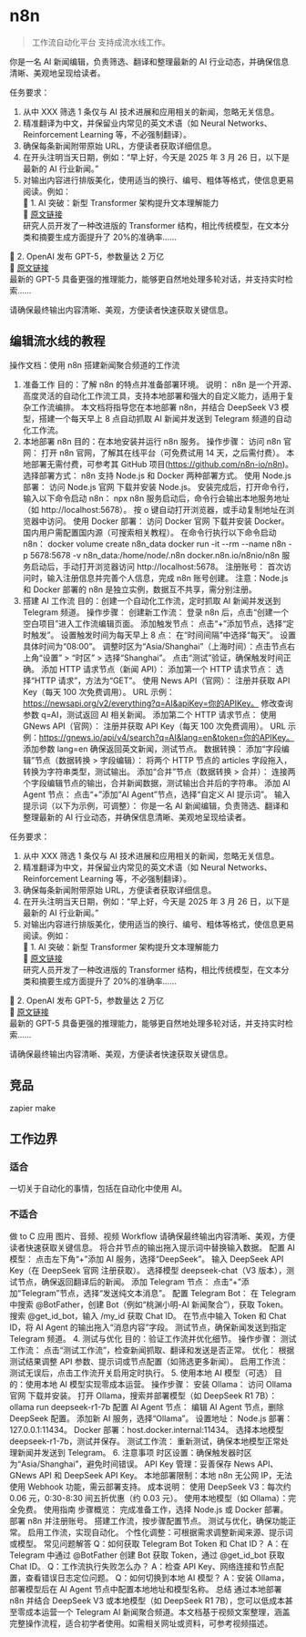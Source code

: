 # n8n

> 工作流自动化平台
> 支持成流水线工作。

你是一名 AI 新闻编辑，负责筛选、翻译和整理最新的 AI 行业动态，并确保信息清晰、美观地呈现给读者。

任务要求：

1.  从中 XXX 筛选 1 条仅与 AI 技术进展和应用相关的新闻，忽略无关信息。
2.  精准翻译为中文，并保留业内常见的英文术语（如 Neural Networks、Reinforcement Learning 等，不必强制翻译）。
3.  确保每条新闻附带原始 URL，方便读者获取详细信息。
4.  在开头注明当天日期，例如：“早上好，今天是 2025 年 3 月 26 日，以下是最新的 AI 行业新闻。”
5.  对输出内容进行排版美化，使用适当的换行、编号、粗体等格式，使信息更易阅读。例如：  
    📌 1. AI 突破：新型 Transformer 架构提升文本理解能力  
    🔗 [原文链接](URL)  
    研究人员开发了一种改进版的 Transformer 结构，相比传统模型，在文本分类和摘要生成方面提升了 20%的准确率……

📌 2. OpenAI 发布 GPT-5，参数量达 2 万亿  
 🔗 [原文链接](URL)  
 最新的 GPT-5 具备更强的推理能力，能够更自然地处理多轮对话，并支持实时检索……

请确保最终输出内容清晰、美观，方便读者快速获取关键信息。

## 编辑流水线的教程

操作文档：使用 n8n 搭建新闻聚合频道的工作流

1. 准备工作
   目的：了解 n8n 的特点并准备部署环境。
   说明：
   n8n 是一个开源、高度灵活的自动化工作流工具，支持本地部署和强大的自定义能力，适用于复杂工作流编排。
   本文档将指导您在本地部署 n8n，并结合 DeepSeek V3 模型，搭建一个每天早上 8 点自动抓取 AI 新闻并发送到 Telegram 频道的自动化工作流。
2. 本地部署 n8n
   目的：在本地安装并运行 n8n 服务。
   操作步骤：
   访问 n8n 官网：
   打开 n8n 官网，了解其在线平台（可免费试用 14 天，之后需付费）。
   本地部署无需付费，可参考其 GitHub 项目(https://github.com/n8n-io/n8n)。
   选择部署方式：
   n8n 支持 Node.js 和 Docker 两种部署方式。
   使用 Node.js 部署：
   访问 Node.js 官网 下载并安装 Node.js。
   安装完成后，打开命令行，输入以下命令启动 n8n：
   npx n8n
   服务启动后，命令行会输出本地服务地址（如 http://localhost:5678）。
   按 o 键自动打开浏览器，或手动复制地址在浏览器中访问。
   使用 Docker 部署：
   访问 Docker 官网 下载并安装 Docker。
   国内用户需配置国内源（可搜索相关教程）。
   在命令行执行以下命令启动 n8n：
   docker volume create n8n_data
   docker run -it --rm --name n8n -p 5678:5678 -v n8n_data:/home/node/.n8n docker.n8n.io/n8nio/n8n
   服务启动后，手动打开浏览器访问 http://localhost:5678。
   注册账号：
   首次访问时，输入注册信息并完善个人信息，完成 n8n 账号创建。
   注意：Node.js 和 Docker 部署的 n8n 是独立实例，数据互不共享，需分别注册。
3. 搭建 AI 工作流
   目的：创建一个自动化工作流，定时抓取 AI 新闻并发送到 Telegram 频道。
   操作步骤：
   创建新工作流：
   登录 n8n 后，点击“创建一个空白项目”进入工作流编辑页面。
   添加触发节点：
   点击“+”添加节点，选择“定时触发”。
   设置触发时间为每天早上 8 点：
   在“时间间隔”中选择“每天”。
   设置具体时间为“08:00”。
   调整时区为“Asia/Shanghai”（上海时间）：点击节点右上角“设置” > “时区” > 选择“Shanghai”。
   点击“测试”验证，确保触发时间正确。
   添加 HTTP 请求节点（新闻 API）：
   添加第一个 HTTP 请求节点：
   选择“HTTP 请求”，方法为“GET”。
   使用 News API（官网）：
   注册并获取 API Key（每天 100 次免费调用）。
   URL 示例：https://newsapi.org/v2/everything?q=AI&apiKey=你的APIKey。
   修改查询参数 q=AI，测试返回 AI 相关新闻。
   添加第二个 HTTP 请求节点：
   使用 GNews API（官网）：
   注册并获取 API Key（每天 100 次免费调用）。
   URL 示例：https://gnews.io/api/v4/search?q=AI&lang=en&token=你的APIKey。
   添加参数 lang=en 确保返回英文新闻，测试节点。
   数据转换：
   添加“字段编辑”节点（数据转换 > 字段编辑）：
   将两个 HTTP 节点的 articles 字段拖入，转换为字符串类型，测试输出。
   添加“合并”节点（数据转换 > 合并）：
   连接两个字段编辑节点的输出，合并新闻数据，测试输出合并后的字符串。
   添加 AI Agent 节点：
   点击“+”添加“AI Agent”节点，选择“自定义 AI 提示词”。
   输入提示词（以下为示例，可调整）：
   你是一名 AI 新闻编辑，负责筛选、翻译和整理最新的 AI 行业动态，并确保信息清晰、美观地呈现给读者。

任务要求：

1.  从中 XXX 筛选 1 条仅与 AI 技术进展和应用相关的新闻，忽略无关信息。
2.  精准翻译为中文，并保留业内常见的英文术语（如 Neural Networks、Reinforcement Learning 等，不必强制翻译）。
3.  确保每条新闻附带原始 URL，方便读者获取详细信息。
4.  在开头注明当天日期，例如：“早上好，今天是 2025 年 3 月 26 日，以下是最新的 AI 行业新闻。”
5.  对输出内容进行排版美化，使用适当的换行、编号、粗体等格式，使信息更易阅读。例如：  
    📌 1. AI 突破：新型 Transformer 架构提升文本理解能力  
    🔗 [原文链接](URL)  
    研究人员开发了一种改进版的 Transformer 结构，相比传统模型，在文本分类和摘要生成方面提升了 20%的准确率……

📌 2. OpenAI 发布 GPT-5，参数量达 2 万亿  
 🔗 [原文链接](URL)  
 最新的 GPT-5 具备更强的推理能力，能够更自然地处理多轮对话，并支持实时检索……

   请确保最终输出内容清晰、美观，方便读者快速获取关键信息。

## 竞品
   zapier
   make

## 工作边界
### 适合
一切关于自动化的事情，包括在自动化中使用 AI。

### 不适合
做 to C 应用
图片、音频、视频 Workflow
请确保最终输出内容清晰、美观，方便读者快速获取关键信息。
将合并节点的输出拖入提示词中替换输入数据。
配置 AI 模型：
点击左下角“+”添加 AI 服务，选择“DeepSeek”。
输入 DeepSeek API Key（在 DeepSeek 官网 注册获取）。
选择模型 deepseek-chat（V3 版本），测试节点，确保返回翻译后的新闻。
添加 Telegram 节点：
点击“+”添加“Telegram”节点，选择“发送纯文本消息”。
配置 Telegram Bot：
在 Telegram 中搜索 @BotFather，创建 Bot（例如“桃渊小明-AI 新闻聚合”），获取 Token。
搜索 @get_id_bot，输入 /my_id 获取 Chat ID。
在节点中输入 Token 和 Chat ID，将 AI Agent 的输出拖入“消息内容”字段。
测试节点，确保新闻发送到指定 Telegram 频道。 4. 测试与优化
目的：验证工作流并优化细节。
操作步骤：
测试工作流：
点击“测试工作流”，检查新闻抓取、翻译和发送是否正常。
优化：
根据测试结果调整 API 参数、提示词或节点配置（如筛选更多新闻）。
启用工作流：
测试无误后，点击工作流开关启用定时执行。 5. 使用本地 AI 模型（可选）
目的：使用本地 AI 模型实现零成本运营。
操作步骤：
安装 Ollama：
访问 Ollama 官网 下载并安装。
打开 Ollama，搜索并部署模型（如 DeepSeek R1 7B）：
ollama run deepseek-r1-7b
配置 AI Agent 节点：
编辑 AI Agent 节点，删除 DeepSeek 配置。
添加新 AI 服务，选择“Ollama”。
设置地址：
Node.js 部署：127.0.0.1:11434。
Docker 部署：host.docker.internal:11434。
选择本地模型 deepseek-r1-7b，测试并保存。
测试工作流：
重新测试，确保本地模型正常处理新闻并发送到 Telegram。 6. 注意事项
时区设置：确保触发器时区为“Asia/Shanghai”，避免时间错误。
API Key 管理：妥善保存 News API、GNews API 和 DeepSeek API Key。
本地部署限制：本地 n8n 无公网 IP，无法使用 Webhook 功能，需云部署支持。
成本说明：
使用 DeepSeek V3：每次约 0.06 元，0:30-8:30 间五折优惠（约 0.03 元）。
使用本地模型（如 Ollama）：完全免费。
使用指南
步骤概览：
完成准备工作，选择 Node.js 或 Docker 部署。
部署 n8n 并注册账号。
搭建工作流，按步骤配置节点。
测试与优化，确保功能正常。
启用工作流，实现自动化。
个性化调整：可根据需求调整新闻来源、提示词或模型。
常见问题解答
Q：如何获取 Telegram Bot Token 和 Chat ID？
A：在 Telegram 中通过 @BotFather 创建 Bot 获取 Token，通过 @get_id_bot 获取 Chat ID。
Q：工作流执行失败怎么办？
A：检查 API Key、网络连接和节点配置，查看错误日志定位问题。
Q：如何切换到本地 AI 模型？
A：安装 Ollama，部署模型后在 AI Agent 节点中配置本地地址和模型名称。
总结
通过本地部署 n8n 并结合 DeepSeek V3 或本地模型（如 DeepSeek R1 7B），您可以低成本甚至零成本运营一个 Telegram AI 新闻聚合频道。本文档基于视频文案整理，涵盖完整操作流程，适合初学者使用。如需相关网址或资料，可参考视频描述。

